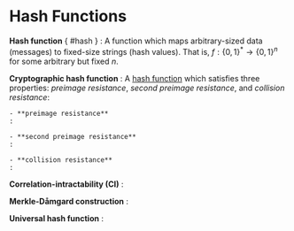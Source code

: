 # Hash Functions

**Hash function** { #hash }
: A function which maps arbitrary-sized data (messages) to fixed-size strings (hash values). That is, $f: \{0,1\}^* \rightarrow \{0,1\}^n$ for some arbitrary but fixed $n$.

**Cryptographic hash function**
: A [hash function](#hash) which satisfies three properties: _preimage resistance_, _second preimage resistance_, and _collision resistance_:  

    - **preimage resistance**
    : 

    - **second preimage resistance**
    : 

    - **collision resistance**
    : 

**Correlation-intractability (CI)**
: 

**Merkle-D&aring;mgard construction**
: 

**Universal hash function**
: 